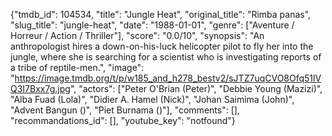 {"tmdb_id": 104534, "title": "Jungle Heat", "original_title": "Rimba panas", "slug_title": "jungle-heat", "date": "1988-01-01", "genre": ["Aventure / Horreur / Action / Thriller"], "score": "0.0/10", "synopsis": "An anthropologist hires a down-on-his-luck helicopter pilot to fly her into the jungle, where she is searching for a scientist who is investigating reports of a tribe of reptile-men.", "image": "https://image.tmdb.org/t/p/w185_and_h278_bestv2/sJTZ7uqCVO8Ofq51lVQ3I7Bxx7g.jpg", "actors": ["Peter O'Brian (Peter)", "Debbie Young (Mazizi)", "Alba Fuad (Lola)", "Didier A. Hamel (Nick)", "Johan Saimima (John)", "Advent Bangun ()", "Piet Burnama ()"], "comments": [], "recommandations_id": [], "youtube_key": "notfound"}